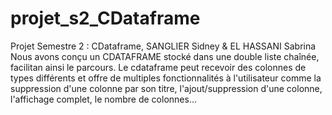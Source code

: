# projet_s2_CDataframe
Projet Semestre 2 : CDataframe, SANGLIER Sidney &amp; EL HASSANI Sabrina
Nous avons conçu un CDATAFRAME stocké dans une double liste chaînée, facilitan ainsi le parcours.
Le cdataframe peut recevoir des colonnes de types différents et offre de multiples fonctionnalités à l'utilisateur comme 
la suppression d'une colonne par son titre, l'ajout/suppression d'une colonne, l'affichage complet, le nombre de colonnes...
